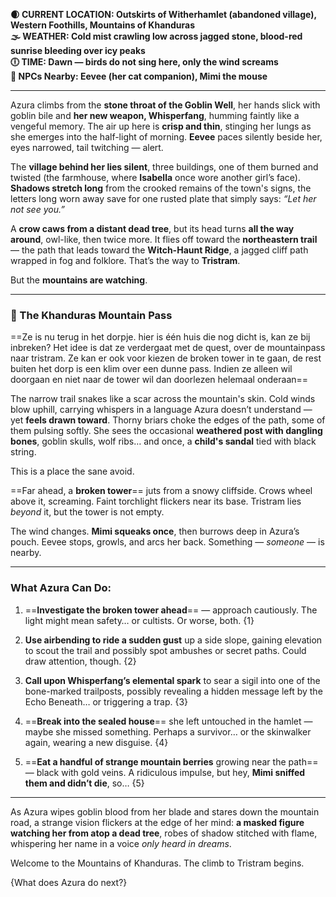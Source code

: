 **🌒 CURRENT LOCATION: Outskirts of Witherhamlet (abandoned village), Western Foothills, Mountains of Khanduras**  
**🌫 WEATHER: Cold mist crawling low across jagged stone, blood-red sunrise bleeding over icy peaks**  
**🕕 TIME: Dawn — birds do not sing here, only the wind screams**  
**🐾 NPCs Nearby: Eevee (her cat companion), Mimi the mouse**

---

Azura climbs from the **stone throat of the Goblin Well**, her hands slick with goblin bile and **her new weapon, Whisperfang**, humming faintly like a vengeful memory. The air up here is **crisp and thin**, stinging her lungs as she emerges into the half-light of morning. **Eevee** paces silently beside her, eyes narrowed, tail twitching — alert.

The **village behind her lies silent**, three buildings, one of them burned and twisted (the farmhouse, where **Isabella** once wore another girl’s face). **Shadows stretch long** from the crooked remains of the town's signs, the letters long worn away save for one rusted plate that simply says: _“Let her not see you.”_

A **crow caws from a distant dead tree**, but its head turns **all the way around**, owl-like, then twice more. It flies off toward the **northeastern trail** — the path that leads toward the **Witch-Haunt Ridge**, a jagged cliff path wrapped in fog and folklore. That’s the way to **Tristram**.

But the **mountains are watching**.

---

### 🌄 The Khanduras Mountain Pass

==Ze is nu terug in het dorpje. hier is één huis die nog dicht is, kan ze bij inbreken? Het idee is dat ze verdergaat met de quest, over de mountainpass naar tristram. Ze kan er ook voor kiezen de broken tower in te gaan, de rest buiten het dorp is een klim over een dunne pass. Indien ze alleen wil doorgaan en niet naar de tower wil dan doorlezen helemaal onderaan==

The narrow trail snakes like a scar across the mountain's skin. Cold winds blow uphill, carrying whispers in a language Azura doesn’t understand — yet **feels drawn toward**. Thorny briars choke the edges of the path, some of them pulsing softly. She sees the occasional **weathered post with dangling bones**, goblin skulls, wolf ribs… and once, a **child's sandal** tied with black string.

This is a place the sane avoid.

==Far ahead, a **broken tower**== juts from a snowy cliffside. Crows wheel above it, screaming. Faint torchlight flickers near its base. Tristram lies _beyond_ it, but the tower is not empty.

The wind changes. **Mimi squeaks once**, then burrows deep in Azura’s pouch. Eevee stops, growls, and arcs her back. Something — _someone_ — is nearby.

---

### What Azura Can Do:

1. ==**Investigate the broken tower ahead**==
   — approach cautiously. The light might mean safety… or cultists. Or worse, both. {1}
    
2. **Use airbending to ride a sudden gust** up a side slope, gaining elevation to scout the trail and possibly spot ambushes or secret paths. Could draw attention, though. {2}
    
3. **Call upon Whisperfang’s elemental spark** to sear a sigil into one of the bone-marked trailposts, possibly revealing a hidden message left by the Echo Beneath… or triggering a trap. {3}
    
4. ==**Break into the sealed house**==
   she left untouched in the hamlet — maybe she missed something. Perhaps a survivor… or the skinwalker again, wearing a new disguise. {4}
    
5. ==**Eat a handful of strange mountain berries** growing near the path==— black with gold veins. A ridiculous impulse, but hey, **Mimi sniffed them and didn’t die**, so… {5}
    

---

As Azura wipes goblin blood from her blade and stares down the mountain road, a strange vision flickers at the edge of her mind: **a masked figure watching her from atop a dead tree**, robes of shadow stitched with flame, whispering her name in a voice _only heard in dreams_.

Welcome to the Mountains of Khanduras. The climb to Tristram begins.

{What does Azura do next?}
